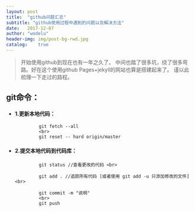 ```yaml
---
layout:	post
title:	"github问题汇总"
subtitle: "github使用过程中遇到的问题以及解决方法"
date:	2017-12-07
author:	"wodelu"
header-img: img/post-bg-rwd.jpg
catalog:	true
---
```


> 开始使用github到现在也有一年之久了。
> 中间也踏了很多坑，绕了很多弯路。好在这个使用github Pages+jekyll的网站也算是搭建起来了。
> 谨以此梳理一下走过的路程。


## git命令：
 - #### 1.更新本地代码：

 

 	            git fetch --all
 	            <br>
	            git reset -- hard origin/master

	
	            
 - #### 2.提交本地代码到代码库：

 

 	            git status //查看更改的代码 <br>
 	           
 	            git add . //追踪所有代码 [或者使用 git add -u 只添加修改的文件] <br> 
 	            
 	            git commit -m "说明" 
 	            <br>
 	            git push

